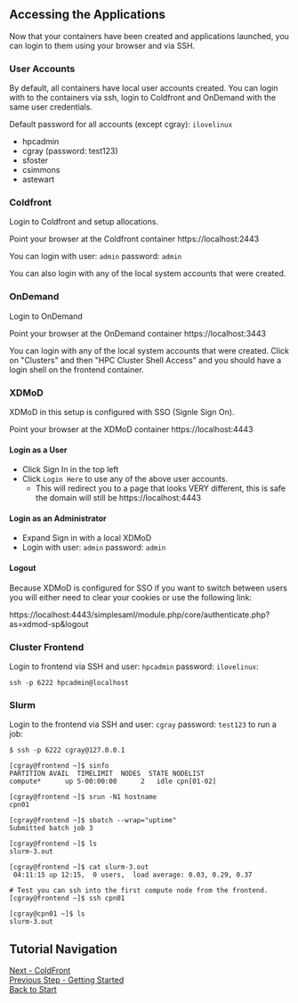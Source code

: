 ## Accessing the Applications

Now that your containers have been created and applications launched, you can login to them using your browser and via SSH.

### User Accounts

By default, all containers have local user accounts created. You can login with
to the containers via ssh, login to Coldfront and OnDemand with the same user
credentials.

Default password for all accounts (except cgray): `ilovelinux`

- hpcadmin
- cgray (password: test123)
- sfoster
- csimmons
- astewart

### Coldfront

Login to Coldfront and setup allocations.

Point your browser at the Coldfront container https://localhost:2443

You can login with user: `admin` password: `admin`

You can also login with any of the local system accounts that were created.

### OnDemand

Login to OnDemand

Point your browser at the OnDemand container https://localhost:3443

You can login with any of the local system accounts that were created. Click on
"Clusters" and then "HPC Cluster Shell Access" and you should have a login
shell on the frontend container.

### XDMoD

XDMoD in this setup is configured with SSO (Signle Sign On).

Point your browser at the XDMoD container https://localhost:4443

#### Login as a User

* Click Sign In in the top left
* Click `Login Here` to use any of the above user accounts.
  * This will redirect you to a page that looks VERY different, this is safe the domain will still be https://localhost:4443

#### Login as an Administrator

* Expand Sign in with a local XDMoD
* Login with user: `admin` password: `admin`

#### Logout
Because XDMoD is configured for SSO if you want to switch between users you will either need to clear your cookies or use the following link:

https://localhost:4443/simplesaml/module.php/core/authenticate.php?as=xdmod-sp&logout

### Cluster Frontend

Login to frontend via SSH and user: `hpcadmin` password: `ilovelinux`:
```
ssh -p 6222 hpcadmin@localhost
```

### Slurm

Login to the frontend via SSH and user: `cgray` password: `test123` to run a job:

```
$ ssh -p 6222 cgray@127.0.0.1

[cgray@frontend ~]$ sinfo
PARTITION AVAIL  TIMELIMIT  NODES  STATE NODELIST
compute*      up 5-00:00:00      2   idle cpn[01-02]

[cgray@frontend ~]$ srun -N1 hostname
cpn01

[cgray@frontend ~]$ sbatch --wrap="uptime"
Submitted batch job 3

[cgray@frontend ~]$ ls
slurm-3.out

[cgray@frontend ~]$ cat slurm-3.out
 04:11:15 up 12:15,  0 users,  load average: 0.03, 0.29, 0.37

# Test you can ssh into the first compute node from the frontend.
[cgray@frontend ~]$ ssh cpn01

[cgray@cpn01 ~]$ ls
slurm-3.out
```

## Tutorial Navigation
[Next - ColdFront](../coldfront/README.md)  
[Previous Step - Getting Started](getting_started.md)  
[Back to Start](../README.md)  
